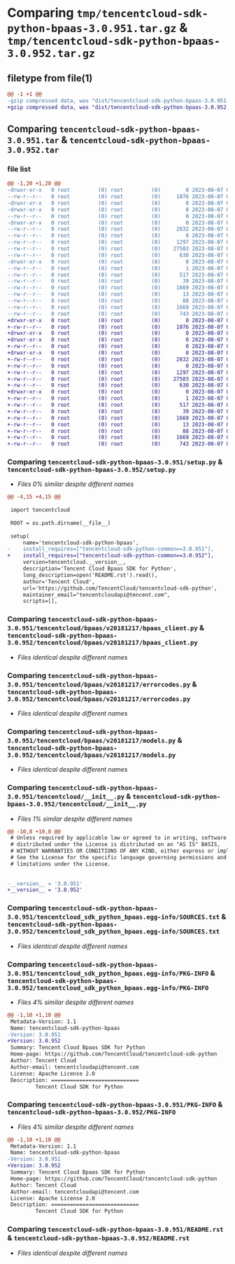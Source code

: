 # Comparing `tmp/tencentcloud-sdk-python-bpaas-3.0.951.tar.gz` & `tmp/tencentcloud-sdk-python-bpaas-3.0.952.tar.gz`

## filetype from file(1)

```diff
@@ -1 +1 @@
-gzip compressed data, was "dist/tencentcloud-sdk-python-bpaas-3.0.951.tar", last modified: Mon Aug  7 00:20:33 2023, max compression
+gzip compressed data, was "dist/tencentcloud-sdk-python-bpaas-3.0.952.tar", last modified: Mon Aug  7 08:47:17 2023, max compression
```

## Comparing `tencentcloud-sdk-python-bpaas-3.0.951.tar` & `tencentcloud-sdk-python-bpaas-3.0.952.tar`

### file list

```diff
@@ -1,20 +1,20 @@
-drwxr-xr-x   0 root         (0) root         (0)        0 2023-08-07 00:20:33.000000 tencentcloud-sdk-python-bpaas-3.0.951/
--rw-r--r--   0 root         (0) root         (0)     1076 2023-08-07 00:20:33.000000 tencentcloud-sdk-python-bpaas-3.0.951/setup.py
-drwxr-xr-x   0 root         (0) root         (0)        0 2023-08-07 00:20:33.000000 tencentcloud-sdk-python-bpaas-3.0.951/tencentcloud/
-drwxr-xr-x   0 root         (0) root         (0)        0 2023-08-07 00:20:33.000000 tencentcloud-sdk-python-bpaas-3.0.951/tencentcloud/bpaas/
--rw-r--r--   0 root         (0) root         (0)        0 2023-08-07 00:20:33.000000 tencentcloud-sdk-python-bpaas-3.0.951/tencentcloud/bpaas/__init__.py
-drwxr-xr-x   0 root         (0) root         (0)        0 2023-08-07 00:20:33.000000 tencentcloud-sdk-python-bpaas-3.0.951/tencentcloud/bpaas/v20181217/
--rw-r--r--   0 root         (0) root         (0)     2832 2023-08-07 00:20:33.000000 tencentcloud-sdk-python-bpaas-3.0.951/tencentcloud/bpaas/v20181217/bpaas_client.py
--rw-r--r--   0 root         (0) root         (0)        0 2023-08-07 00:20:33.000000 tencentcloud-sdk-python-bpaas-3.0.951/tencentcloud/bpaas/v20181217/__init__.py
--rw-r--r--   0 root         (0) root         (0)     1297 2023-08-07 00:20:33.000000 tencentcloud-sdk-python-bpaas-3.0.951/tencentcloud/bpaas/v20181217/errorcodes.py
--rw-r--r--   0 root         (0) root         (0)    27503 2023-08-07 00:20:33.000000 tencentcloud-sdk-python-bpaas-3.0.951/tencentcloud/bpaas/v20181217/models.py
--rw-r--r--   0 root         (0) root         (0)      630 2023-08-07 00:20:33.000000 tencentcloud-sdk-python-bpaas-3.0.951/tencentcloud/__init__.py
-drwxr-xr-x   0 root         (0) root         (0)        0 2023-08-07 00:20:33.000000 tencentcloud-sdk-python-bpaas-3.0.951/tencentcloud_sdk_python_bpaas.egg-info/
--rw-r--r--   0 root         (0) root         (0)        1 2023-08-07 00:20:33.000000 tencentcloud-sdk-python-bpaas-3.0.951/tencentcloud_sdk_python_bpaas.egg-info/dependency_links.txt
--rw-r--r--   0 root         (0) root         (0)      517 2023-08-07 00:20:33.000000 tencentcloud-sdk-python-bpaas-3.0.951/tencentcloud_sdk_python_bpaas.egg-info/SOURCES.txt
--rw-r--r--   0 root         (0) root         (0)       39 2023-08-07 00:20:33.000000 tencentcloud-sdk-python-bpaas-3.0.951/tencentcloud_sdk_python_bpaas.egg-info/requires.txt
--rw-r--r--   0 root         (0) root         (0)     1669 2023-08-07 00:20:33.000000 tencentcloud-sdk-python-bpaas-3.0.951/tencentcloud_sdk_python_bpaas.egg-info/PKG-INFO
--rw-r--r--   0 root         (0) root         (0)       13 2023-08-07 00:20:33.000000 tencentcloud-sdk-python-bpaas-3.0.951/tencentcloud_sdk_python_bpaas.egg-info/top_level.txt
--rw-r--r--   0 root         (0) root         (0)       88 2023-08-07 00:20:33.000000 tencentcloud-sdk-python-bpaas-3.0.951/setup.cfg
--rw-r--r--   0 root         (0) root         (0)     1669 2023-08-07 00:20:33.000000 tencentcloud-sdk-python-bpaas-3.0.951/PKG-INFO
--rw-r--r--   0 root         (0) root         (0)      743 2023-08-07 00:20:33.000000 tencentcloud-sdk-python-bpaas-3.0.951/README.rst
+drwxr-xr-x   0 root         (0) root         (0)        0 2023-08-07 08:47:17.000000 tencentcloud-sdk-python-bpaas-3.0.952/
+-rw-r--r--   0 root         (0) root         (0)     1076 2023-08-07 08:47:17.000000 tencentcloud-sdk-python-bpaas-3.0.952/setup.py
+drwxr-xr-x   0 root         (0) root         (0)        0 2023-08-07 08:47:17.000000 tencentcloud-sdk-python-bpaas-3.0.952/tencentcloud/
+drwxr-xr-x   0 root         (0) root         (0)        0 2023-08-07 08:47:17.000000 tencentcloud-sdk-python-bpaas-3.0.952/tencentcloud/bpaas/
+-rw-r--r--   0 root         (0) root         (0)        0 2023-08-07 08:47:17.000000 tencentcloud-sdk-python-bpaas-3.0.952/tencentcloud/bpaas/__init__.py
+drwxr-xr-x   0 root         (0) root         (0)        0 2023-08-07 08:47:17.000000 tencentcloud-sdk-python-bpaas-3.0.952/tencentcloud/bpaas/v20181217/
+-rw-r--r--   0 root         (0) root         (0)     2832 2023-08-07 08:47:17.000000 tencentcloud-sdk-python-bpaas-3.0.952/tencentcloud/bpaas/v20181217/bpaas_client.py
+-rw-r--r--   0 root         (0) root         (0)        0 2023-08-07 08:47:17.000000 tencentcloud-sdk-python-bpaas-3.0.952/tencentcloud/bpaas/v20181217/__init__.py
+-rw-r--r--   0 root         (0) root         (0)     1297 2023-08-07 08:47:17.000000 tencentcloud-sdk-python-bpaas-3.0.952/tencentcloud/bpaas/v20181217/errorcodes.py
+-rw-r--r--   0 root         (0) root         (0)    27503 2023-08-07 08:47:17.000000 tencentcloud-sdk-python-bpaas-3.0.952/tencentcloud/bpaas/v20181217/models.py
+-rw-r--r--   0 root         (0) root         (0)      630 2023-08-07 08:47:17.000000 tencentcloud-sdk-python-bpaas-3.0.952/tencentcloud/__init__.py
+drwxr-xr-x   0 root         (0) root         (0)        0 2023-08-07 08:47:17.000000 tencentcloud-sdk-python-bpaas-3.0.952/tencentcloud_sdk_python_bpaas.egg-info/
+-rw-r--r--   0 root         (0) root         (0)        1 2023-08-07 08:47:17.000000 tencentcloud-sdk-python-bpaas-3.0.952/tencentcloud_sdk_python_bpaas.egg-info/dependency_links.txt
+-rw-r--r--   0 root         (0) root         (0)      517 2023-08-07 08:47:17.000000 tencentcloud-sdk-python-bpaas-3.0.952/tencentcloud_sdk_python_bpaas.egg-info/SOURCES.txt
+-rw-r--r--   0 root         (0) root         (0)       39 2023-08-07 08:47:17.000000 tencentcloud-sdk-python-bpaas-3.0.952/tencentcloud_sdk_python_bpaas.egg-info/requires.txt
+-rw-r--r--   0 root         (0) root         (0)     1669 2023-08-07 08:47:17.000000 tencentcloud-sdk-python-bpaas-3.0.952/tencentcloud_sdk_python_bpaas.egg-info/PKG-INFO
+-rw-r--r--   0 root         (0) root         (0)       13 2023-08-07 08:47:17.000000 tencentcloud-sdk-python-bpaas-3.0.952/tencentcloud_sdk_python_bpaas.egg-info/top_level.txt
+-rw-r--r--   0 root         (0) root         (0)       88 2023-08-07 08:47:17.000000 tencentcloud-sdk-python-bpaas-3.0.952/setup.cfg
+-rw-r--r--   0 root         (0) root         (0)     1669 2023-08-07 08:47:17.000000 tencentcloud-sdk-python-bpaas-3.0.952/PKG-INFO
+-rw-r--r--   0 root         (0) root         (0)      743 2023-08-07 08:47:17.000000 tencentcloud-sdk-python-bpaas-3.0.952/README.rst
```

### Comparing `tencentcloud-sdk-python-bpaas-3.0.951/setup.py` & `tencentcloud-sdk-python-bpaas-3.0.952/setup.py`

 * *Files 0% similar despite different names*

```diff
@@ -4,15 +4,15 @@
 
 import tencentcloud
 
 ROOT = os.path.dirname(__file__)
 
 setup(
     name='tencentcloud-sdk-python-bpaas',
-    install_requires=["tencentcloud-sdk-python-common==3.0.951"],
+    install_requires=["tencentcloud-sdk-python-common==3.0.952"],
     version=tencentcloud.__version__,
     description='Tencent Cloud Bpaas SDK for Python',
     long_description=open('README.rst').read(),
     author='Tencent Cloud',
     url='https://github.com/TencentCloud/tencentcloud-sdk-python',
     maintainer_email="tencentcloudapi@tencent.com",
     scripts=[],
```

### Comparing `tencentcloud-sdk-python-bpaas-3.0.951/tencentcloud/bpaas/v20181217/bpaas_client.py` & `tencentcloud-sdk-python-bpaas-3.0.952/tencentcloud/bpaas/v20181217/bpaas_client.py`

 * *Files identical despite different names*

### Comparing `tencentcloud-sdk-python-bpaas-3.0.951/tencentcloud/bpaas/v20181217/errorcodes.py` & `tencentcloud-sdk-python-bpaas-3.0.952/tencentcloud/bpaas/v20181217/errorcodes.py`

 * *Files identical despite different names*

### Comparing `tencentcloud-sdk-python-bpaas-3.0.951/tencentcloud/bpaas/v20181217/models.py` & `tencentcloud-sdk-python-bpaas-3.0.952/tencentcloud/bpaas/v20181217/models.py`

 * *Files identical despite different names*

### Comparing `tencentcloud-sdk-python-bpaas-3.0.951/tencentcloud/__init__.py` & `tencentcloud-sdk-python-bpaas-3.0.952/tencentcloud/__init__.py`

 * *Files 1% similar despite different names*

```diff
@@ -10,8 +10,8 @@
 # Unless required by applicable law or agreed to in writing, software
 # distributed under the License is distributed on an "AS IS" BASIS,
 # WITHOUT WARRANTIES OR CONDITIONS OF ANY KIND, either express or implied.
 # See the License for the specific language governing permissions and
 # limitations under the License.
 
 
-__version__ = '3.0.951'
+__version__ = '3.0.952'
```

### Comparing `tencentcloud-sdk-python-bpaas-3.0.951/tencentcloud_sdk_python_bpaas.egg-info/SOURCES.txt` & `tencentcloud-sdk-python-bpaas-3.0.952/tencentcloud_sdk_python_bpaas.egg-info/SOURCES.txt`

 * *Files identical despite different names*

### Comparing `tencentcloud-sdk-python-bpaas-3.0.951/tencentcloud_sdk_python_bpaas.egg-info/PKG-INFO` & `tencentcloud-sdk-python-bpaas-3.0.952/tencentcloud_sdk_python_bpaas.egg-info/PKG-INFO`

 * *Files 4% similar despite different names*

```diff
@@ -1,10 +1,10 @@
 Metadata-Version: 1.1
 Name: tencentcloud-sdk-python-bpaas
-Version: 3.0.951
+Version: 3.0.952
 Summary: Tencent Cloud Bpaas SDK for Python
 Home-page: https://github.com/TencentCloud/tencentcloud-sdk-python
 Author: Tencent Cloud
 Author-email: tencentcloudapi@tencent.com
 License: Apache License 2.0
 Description: ============================
         Tencent Cloud SDK for Python
```

### Comparing `tencentcloud-sdk-python-bpaas-3.0.951/PKG-INFO` & `tencentcloud-sdk-python-bpaas-3.0.952/PKG-INFO`

 * *Files 4% similar despite different names*

```diff
@@ -1,10 +1,10 @@
 Metadata-Version: 1.1
 Name: tencentcloud-sdk-python-bpaas
-Version: 3.0.951
+Version: 3.0.952
 Summary: Tencent Cloud Bpaas SDK for Python
 Home-page: https://github.com/TencentCloud/tencentcloud-sdk-python
 Author: Tencent Cloud
 Author-email: tencentcloudapi@tencent.com
 License: Apache License 2.0
 Description: ============================
         Tencent Cloud SDK for Python
```

### Comparing `tencentcloud-sdk-python-bpaas-3.0.951/README.rst` & `tencentcloud-sdk-python-bpaas-3.0.952/README.rst`

 * *Files identical despite different names*

